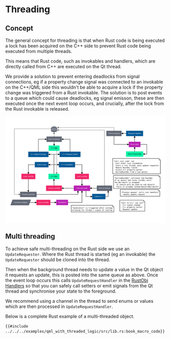 <!--
SPDX-FileCopyrightText: 2022 Klarälvdalens Datakonsult AB, a KDAB Group company <info@kdab.com>
SPDX-FileContributor: Andrew Hayzen <andrew.hayzen@kdab.com>

SPDX-License-Identifier: MIT OR Apache-2.0
-->

# Threading

## Concept

The general concept for threading is that when Rust code is being executed a lock has been acquired on the C++ side to prevent Rust code being executed from multiple threads.

This means that Rust code, such as invokables and handlers, which are directly called from C++ are executed on the Qt thread.

We provide a solution to prevent entering deadlocks from signal connections, eg if a property change signal was connected to an invokable on the C++/QML side this wouldn't be able to acquire a lock if the property change was triggered from a Rust invokable. The solution is to post events to a queue which could cause deadlocks, eg signal emisson, these are then executed once the next event loop occurs, and crucially, after the lock from the Rust invokable is released.

<div style="background-color: white; padding: 1rem; text-align: center;">

![Threading Abstract](../images/threading_abstract.svg)

</div>

## Multi threading

To achieve safe multi-threading on the Rust side we use an `UpdateRequester`. Where the Rust thread is started (eg an invokable) the `UpdateRequester` should be cloned into the thread.

Then when the background thread needs to update a value in the Qt object it requests an update, this is posted into the same queue as above. Once the event loop occurs this calls `UpdateRequestHandler` in the [RustObj Handlers](../qobject/handlers.md) so that you can safely call setters or emit signals from the Qt thread and synchronise your state to the foreground.

We recommend using a channel in the thread to send enums or values which are then processed in `UpdateRequestHandler`.

Below is a complete Rust example of a multi-threaded object.

```rust,ignore,noplayground
{{#include ../../../examples/qml_with_threaded_logic/src/lib.rs:book_macro_code}}
```
